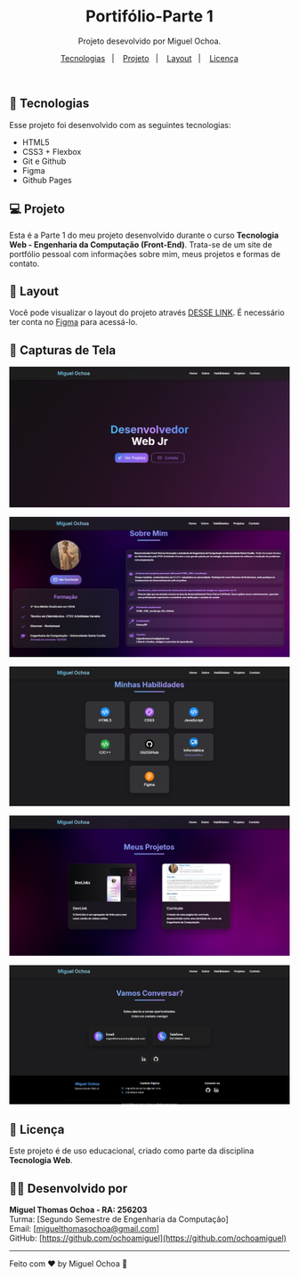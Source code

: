 <h1 align="center"> Portifólio-Parte 1 </h1>

<p align="center">
Projeto desevolvido por Miguel Ochoa. 
</p>

<p align="center">
  <a href="#-tecnologias">Tecnologias</a>&nbsp;&nbsp;&nbsp;|&nbsp;&nbsp;&nbsp;
  <a href="#-projeto">Projeto</a>&nbsp;&nbsp;&nbsp;|&nbsp;&nbsp;&nbsp;
  <a href="#-layout">Layout</a>&nbsp;&nbsp;&nbsp;|&nbsp;&nbsp;&nbsp;
  <a href="#memo-licença">Licença</a>
</p>
<br>

## 🚀 Tecnologias

Esse projeto foi desenvolvido com as seguintes tecnologias:

- HTML5
- CSS3 + Flexbox
- Git e Github
- Figma
- Github Pages

## 💻 Projeto

Esta é a Parte 1 do meu projeto desenvolvido durante o curso **Tecnologia Web - Engenharia da Computação (Front-End)**. Trata-se de um site de portfólio pessoal com informações sobre mim, meus projetos e formas de contato.

## 🔖 Layout

Você pode visualizar o layout do projeto através [DESSE LINK](https://www.figma.com/design/M9zZBDFBjXYgHoWbT6zTTN/Portifólio?node-id=0-1&p=f&t=1Uj9BKpUWliYt5WZ-0). É necessário ter conta no [Figma](https://figma.com) para acessá-lo.

## 📸 Capturas de Tela

<p align="center">
  <img alt="home page" src="./images/Desktop-home.png">
</p>
<p align="center">
  <img alt="sobre page" src="\images\Desktop-sobre.png">
</p>
<p align="center">
  <img alt="habilidades page" src="\images\Desktop-habilidades.png">
</p>
<p align="center">
  <img alt="\projetos page" src="\images\Desktop-projetos.png">
</p>
<p align="center">
  <img alt="contato page" src="\images\Desktop-contato.png">
</p>


## :memo: Licença

Este projeto é de uso educacional, criado como parte da disciplina **Tecnologia Web**.

## 🙋‍♀️ Desenvolvido por

**Miguel Thomas Ochoa - RA: 256203**  
Turma: [Segundo Semestre de Engenharia da Computação]  
Email: [miguelthomasochoa@gmail.com]  
GitHub: [https://github.com/ochoamiguel](https://github.com/ochoamiguel)

---

Feito com ♥ by Miguel Ochoa :wave: 

